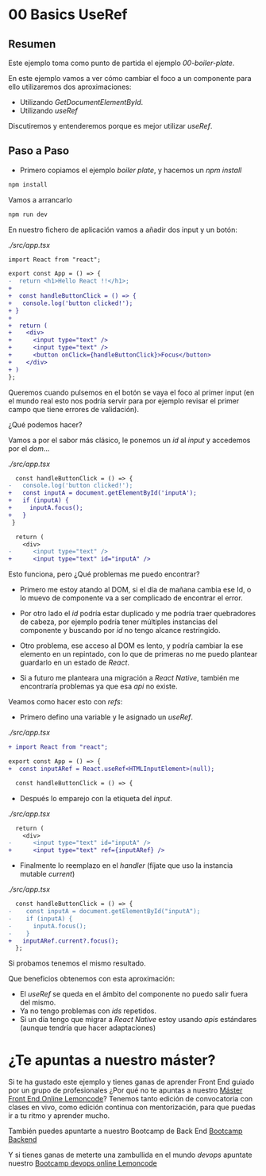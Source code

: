 # 00 Basics UseRef

## Resumen

Este ejemplo toma como punto de partida el ejemplo _00-boiler-plate_.

En este ejemplo vamos a ver cómo cambiar el foco a un componente para ello utilizaremos dos aproximaciones:

- Utilizando _GetDocumentElementById_.
- Utilizando _useRef_

Discutiremos y entenderemos porque es mejor utilizar _useRef_.

## Paso a Paso

- Primero copiamos el ejemplo _boiler plate_, y hacemos un _npm install_

```bash
npm install
```

Vamos a arrancarlo

```bash
npm run dev
```

En nuestro fichero de aplicación vamos a añadir dos input y un
botón:

_./src/app.tsx_

```diff
import React from "react";

export const App = () => {
-  return <h1>Hello React !!</h1>;
+
+  const handleButtonClick = () => {
+   console.log('button clicked!');
+ }
+
+  return (
+    <div>
+      <input type="text" />
+      <input type="text" />
+      <button onClick={handleButtonClick}>Focus</button>
+    </div>
+ )
};
```

Queremos cuando pulsemos en el botón se vaya el foco al primer input (en el mundo real esto nos podría servir para por ejemplo revisar el primer campo que tiene errores de validación).

¿Qué podemos hacer?

Vamos a por el sabor más clásico, le ponemos un _id_ al _input_
y accedemos por el _dom_...

_./src/app.tsx_

```diff
  const handleButtonClick = () => {
-   console.log('button clicked!');
+   const inputA = document.getElementById('inputA');
+   if (inputA) {
+     inputA.focus();
+   }
 }

  return (
    <div>
-      <input type="text" />
+      <input type="text" id="inputA" />
```

Esto funciona, pero ¿Qué problemas me puedo encontrar?

- Primero me estoy atando al DOM, si el día de mañana cambia ese Id, o lo muevo de componente va a ser complicado de encontrar el error.

- Por otro lado el _id_ podría estar duplicado y me podría traer quebradores de cabeza, por ejemplo podría tener múltiples instancias del componente y buscando por _id_ no tengo alcance restringido.

- Otro problema, ese acceso al DOM es lento, y podría cambiar la ese elemento en un repintado, con lo que de primeras no me puedo plantear guardarlo en un estado de _React_.

- Si a futuro me planteara una migración a _React Native_, también me encontraría problemas ya que esa _api_ no existe.

Veamos como hacer esto con _refs_:

- Primero defino una variable y le asignado un _useRef_.

_./src/app.tsx_

```diff
+ import React from "react";

export const App = () => {
+  const inputARef = React.useRef<HTMLInputElement>(null);

  const handleButtonClick = () => {
```

- Después lo emparejo con la etiqueta del _input_.

_./src/app.tsx_

```diff
  return (
    <div>
-      <input type="text" id="inputA" />
+      <input type="text" ref={inputARef} />

```

- Finalmente lo reemplazo en el _handler_ (fíjate que uso la instancia mutable _current_)

_./src/app.tsx_

```diff
  const handleButtonClick = () => {
-    const inputA = document.getElementById("inputA");
-    if (inputA) {
-      inputA.focus();
-    }
+   inputARef.current?.focus();
  };
```

Si probamos tenemos el mismo resultado.

Que beneficios obtenemos con esta aproximación:

- El _useRef_ se queda en el ámbito del componente no puedo salir fuera del mismo.
- Ya no tengo problemas con _ids_ repetidos.
- Si un día tengo que migrar a _React Native_ estoy usando _apis_ estándares (aunque tendría que hacer adaptaciones)

# ¿Te apuntas a nuestro máster?

Si te ha gustado este ejemplo y tienes ganas de aprender Front End
guiado por un grupo de profesionales ¿Por qué no te apuntas a
nuestro [Máster Front End Online Lemoncode](https://lemoncode.net/master-frontend#inicio-banner)? Tenemos tanto edición de convocatoria
con clases en vivo, como edición continua con mentorización, para
que puedas ir a tu ritmo y aprender mucho.

También puedes apuntarte a nuestro Bootcamp de Back End [Bootcamp Backend](https://lemoncode.net/bootcamp-backend#inicio-banner)

Y si tienes ganas de meterte una zambullida en el mundo _devops_
apuntate nuestro [Bootcamp devops online Lemoncode](https://lemoncode.net/bootcamp-devops#bootcamp-devops/inicio)
